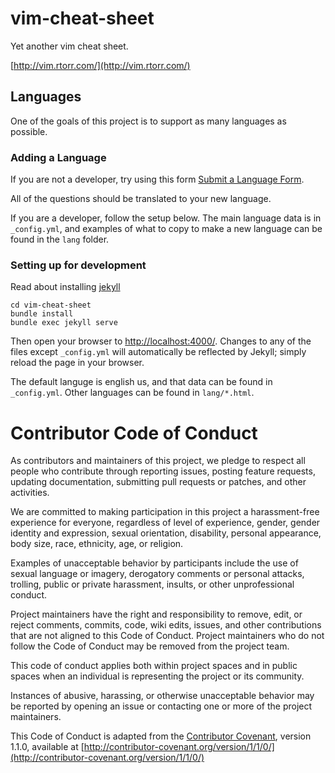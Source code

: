 vim-cheat-sheet
===============

Yet another vim cheat sheet.

[http://vim.rtorr.com/](http://vim.rtorr.com/)

## Languages

One of the goals of this project is to support
as many languages as possible.

### Adding a Language

If you are not a developer, try using this form
[Submit a Language Form](https://docs.google.com/forms/d/1Jeb8PltRALKrpd-sy6zX5P7SYZft0P48bLuQz1N7LAs/viewform).

All of the questions should be translated to your new language.

If you are a developer, follow the setup below. The main language data is in `_config.yml`, and examples of what to copy
to make a new language can be found in the `lang` folder.

### Setting up for development

Read about installing [jekyll](http://jekyllrb.com/)

```
cd vim-cheat-sheet
bundle install
bundle exec jekyll serve
```

Then open your browser to [http://localhost:4000/](http://localhost:4000/).  Changes to any of the files except `_config.yml` will automatically be reflected by Jekyll; simply reload the page in your browser.

The default languge is english us, and that data can be found in `_config.yml`. Other languages can be found in `lang/*.html`.

# Contributor Code of Conduct

As contributors and maintainers of this project, we pledge to respect all people who contribute through reporting issues, posting feature requests, updating documentation, submitting pull requests or patches, and other activities.

We are committed to making participation in this project a harassment-free experience for everyone, regardless of level of experience, gender, gender identity and expression, sexual orientation, disability, personal appearance, body size, race, ethnicity, age, or religion.

Examples of unacceptable behavior by participants include the use of sexual language or imagery, derogatory comments or personal attacks, trolling, public or private harassment, insults, or other unprofessional conduct.

Project maintainers have the right and responsibility to remove, edit, or reject comments, commits, code, wiki edits, issues, and other contributions that are not aligned to this Code of Conduct. Project maintainers who do not follow the Code of Conduct may be removed from the project team.

This code of conduct applies both within project spaces and in public spaces when an individual is representing the project or its community.

Instances of abusive, harassing, or otherwise unacceptable behavior may be reported by opening an issue or contacting one or more of the project maintainers.

This Code of Conduct is adapted from the [Contributor Covenant](http://contributor-covenant.org), version 1.1.0, available at [http://contributor-covenant.org/version/1/1/0/](http://contributor-covenant.org/version/1/1/0/)
